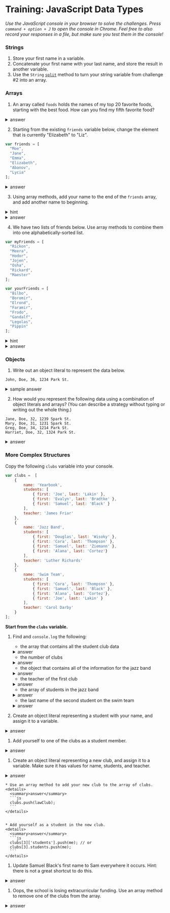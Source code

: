 # Training: JavaScript Data Types

*Use the JavaScript console in your browser to solve the challenges. Press `command + option + J` to open the console in Chrome. Feel free to also record your responses in a file, but make sure you test them in the console!*

### Strings

1. Store your first name in a variable.
2. Concatenate your first name with your last name, and store the result in another variable.
3. Use the `String` <a href="https://developer.mozilla.org/en-US/docs/Web/JavaScript/Reference/Global_Objects/String/split" target="_blank">`split`</a> method to turn your string variable from challenge #2 into an array.

### Arrays

1. An array called `foods` holds the names of my top 20 favorite foods, starting with the best food. How can you find my fifth favorite food?

  <details>
    <summary>answer</summary>
    ```js
    foods[4]
    ```
  </details>


2. Starting from the existing `friends` variable below, change the element that is currently "Elizabeth" to "Liz".


  ```js
  var friends = [
    "Moe",
    "Jane",
    "Emma",
    "Elizabeth",
    "Abanov",
    "Lycia"
  ];
  ```

  <details>
    <summary>answer</summary>
    ```js
    friends[3] = "Liz";
    ```
  </details>

3. Using array methods, add your name to the end of the `friends` array, and add another name to beginning.


  <details>
    <summary>hint</summary>
    Look up array methods `push` and `unshift`.
  </details>

  <details>
    <summary>answer</summary>
    ```js
    friends.push("Me!");
    friends.unshift("Someone else!");
    ```
  </details>

4. We have two lists of friends below. Use array methods to combine them into one alphabetically-sorted list.

  ```js
  var myFriends = [
    "Rickon",
    "Meera",
    "Hodor",
    "Jojen",
    "Osha",
    "Rickard",
    "Maester"
  ];

  var yourFriends = [
    "Bilbo",
    "Boromir",
    "Elrond",
    "Faramir",
    "Frodo",
    "Gandalf",
    "Legolas",
    "Pippin"
  ];
  ```

  <details>
    <summary>hint</summary>
    Look up array methods `concat` and `sort`.
  </details>

  <details>
    <summary>answer</summary>
    ```js
    var allFriends = myFriends.concat(yourFriends);
    allFriends.sort();
    ```
  </details>


### Objects

1. Write out an object literal to represent the data below.

  ```
  John, Doe, 36, 1234 Park St.
  ```

  <details>
    <summary>sample answer</summary>
    ```js
    var jd = {
      firstName: "John",
      lastName: "Doe",
      age: 36,
      address: {
        street: "Park St.",
        number: 1234
      }
    }
    ```
  </details>

2. How would you represent the following data using a combination of object literals and arrays? (You can describe a strategy without typing or writing out the whole thing.)

  ```
  Jane, Doe, 32, 1239 Spark St.
  Mary, Doe, 31, 1231 Spark St.
  Greg, Doe, 34, 1214 Park St.
  Harriet, Doe, 32, 1324 Park St.
  ```

  <details>
    <summary>answer</summary>
    Structure each object like the one I made for the last question. Then put all of the objects inside one array.
  </details>


### More Complex Structures

Copy the following `clubs` variable into your console.

```js
var clubs =  [
	{
    	name: 'Yearbook',
        students: [
	        { first: 'Joe', last: 'Lakin' },
	        { first: 'Evalyn', last: 'Bradtke' },
			{ first: 'Samuel', last: 'Black' }
	    ],
        teacher: 'James Friar'
    },
    {
    	name: 'Jazz Band',
        students: [
			{ first: 'Douglas', last: 'Wisoky' },
        	{ first: 'Cora', last: 'Thompson' },
			{ first: 'Samuel', last: 'Ziemann' },
			{ first: 'Alana', last: 'Cortez'}
	    ],
        teacher: 'Luther Richards'
    },
    {
    	name: 'Swim Team',
        students: [
        	{ first: 'Cora', last: 'Thompson' },
			{ first: 'Samuel', last: 'Black' },
			{ first: 'Alana', last: 'Cortez'},
			{ first: 'Joe', last: 'Lakin' }
	    ],
        teacher: 'Carol Darby'
    }
];
```

**Start from the `clubs` variable.**

1. Find and `console.log` the following:  
	* the array that contains all the student club data
    <details>
      <summary>answer</summary>
      `console.log(clubs);`
    </details>

	* the number of clubs  
    <details>
      <summary>answer</summary>
      `console.log(clubs.length);`
    </details>


	* the object that contains all of the information for the jazz band
    <details>
      <summary>answer</summary>
      `console.log(clubs[1]);`
    </details>


	* the teacher of the first club  
    <details>
      <summary>answer</summary>
      ```js
      console.log(clubs[0]['teacher']); // bracket notation, or
      console.log(clubs[0].teacher);    // dot notation
      ```
    </details>


	* the array of students in the jazz band
    <details>
      <summary>answer</summary>
      ```js
      console.log(clubs[1]['students']);
      console.log(clubs[1].students);
      ```
    </details>


	* the last name of the second student on the swim team  
    <details>
      <summary>answer</summary>
      ```js
      console.log(clubs[2]['students'][1]['last']);
      console.log(clubs[2].students[1].last);
      ```
    </details>



1. Create an object literal representing a student with your name, and assign it to a variable.
  <details>
    <summary>answer</summary>
    `var me = { first: 'Bob', last: 'Loblaw' };`
  </details>



1. Add yourself to one of the clubs as a student member.
  <details>
    <summary>answer</summary>
    ```js
    // joining the swim team
    clubs[2]['students'].push(me); // or
    clubs[2].students.push(me);  
    ```
  </details>



1. Create an object literal representing a new club, and assign it to a variable. Make sure it has values for name, students, and teacher.
  <details>
    <summary>answer</summary>
    ```js
    var lawClub = {
    	name: 'Legal Eagles',
    	students: [],
    	teacher: 'Abby Fuentes'
    };
    ```
  </details>



	* Use an array method to add your new club to the array of clubs.  
    <details>
      <summary>answer</summary>
      ```js
      clubs.push(lawClub);
      ```
    </details>


	* Add yourself as a student in the new club.
    <details>
      <summary>answer</summary>
      ```js
      clubs[3]['students'].push(me); // or
      clubs[3].students.push(me);
      ```
    </details>



1. Update Samuel Black's first name to Sam everywhere it occurs. Hint: there is not a great shortcut to do this.

  <details>
    <summary>answer</summary>
    ```js
    clubs[0]['students'][2]['first'] = 'Sam';
    clubs[2]['students'][1]['first'] = 'Sam';
    clubs[0].students[2].first = 'Sam';
    clubs[2].students[1].first = 'Sam';
    ```
  </details>



1. Oops, the school is losing extracurricular funding.  Use an array method to remove one of the clubs from the array.
  <details>
    <summary>answer</summary>
    `clubs.shift(); // goodbye yearbook!`
  </details>
